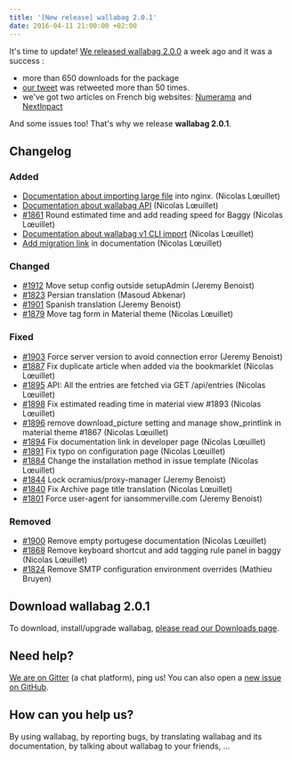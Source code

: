 ```yaml
---
title: '[New release] wallabag 2.0.1'
date: 2016-04-11 21:00:00 +02:00
---
```


It's time to update! [We released wallabag 2.0.0](https://www.wallabag.org/blog/2016/04/03/wallabag-v2) a week ago and it was a success : 

* more than 650 downloads for the package
* [our tweet](https://twitter.com/wallabagapp/status/716744572215435268) was retweeted more than 50 times.
* we've got two articles on French big websites: [Numerama](http://www.numerama.com/tech/160115-le-pocket-libre-wallabag-fait-le-plein-de-fonctionnalites.html) and [NextInpact](http://www.nextinpact.com/news/99330-sauvegarde-darticles-wallabag-2-0-deboule-avec-longue-liste-nouveautes.htm)

And some issues too! That's why we release **wallabag 2.0.1**.

## Changelog

### Added

- [Documentation about importing large file](http://doc.wallabag.org/en/master/user/installation.html#installing-on-nginx) into nginx. (Nicolas Lœuillet)
- [Documentation about wallabag API](http://doc.wallabag.org/en/master/developer/api.html) (Nicolas Lœuillet)
- [#1861](https://github.com/wallabag/wallabag/pull/1861) Round estimated time and add reading speed for Baggy (Nicolas Lœuillet)
- [Documentation about wallabag v1 CLI import](http://doc.wallabag.org/en/master/user/migration.html#import-via-command-line-interface-cli) (Nicolas Lœuillet)
- [Add migration link](http://doc.wallabag.org/en/master/user/migration.html) in documentation (Nicolas Lœuillet)

### Changed

- [#1912](https://github.com/wallabag/wallabag/pull/1912) Move setup config outside setupAdmin (Jeremy Benoist)
- [#1823](https://github.com/wallabag/wallabag/pull/1823) Persian translation (Masoud Abkenar)
- [#1901](https://github.com/wallabag/wallabag/pull/1901) Spanish translation (Jeremy Benoist)
- [#1879](https://github.com/wallabag/wallabag/pull/1879) Move tag form in Material theme (Nicolas Lœuillet)

### Fixed

- [#1903](https://github.com/wallabag/wallabag/pull/1903) Force server version to avoid connection error (Jeremy Benoist)
- [#1887](https://github.com/wallabag/wallabag/pull/1887) Fix duplicate article when added via the bookmarklet (Nicolas Lœuillet)
- [#1895](https://github.com/wallabag/wallabag/pull/1895) API: All the entries are fetched via GET /api/entries (Nicolas Lœuillet)
- [#1898](https://github.com/wallabag/wallabag/pull/1898) Fix estimated reading time in material view #1893 (Nicolas Lœuillet)
- [#1896](https://github.com/wallabag/wallabag/pull/1896) remove download_picture setting and manage show_printlink in material theme #1867 (Nicolas Lœuillet)
- [#1894](https://github.com/wallabag/wallabag/pull/1894) Fix documentation link in developer page (Nicolas Lœuillet)
- [#1891](https://github.com/wallabag/wallabag/pull/1891) Fix typo on configuration page (Nicolas Lœuillet)
- [#1884](https://github.com/wallabag/wallabag/pull/1884) Change the installation method in issue template (Nicolas Lœuillet)
- [#1844](https://github.com/wallabag/wallabag/pull/1844) Lock ocramius/proxy-manager (Jeremy Benoist)
- [#1840](https://github.com/wallabag/wallabag/pull/1840) Fix Archive page title translation (Nicolas Lœuillet)
- [#1801](https://github.com/wallabag/wallabag/pull/1804) Force user-agent for iansommerville.com (Jeremy Benoist)

### Removed

- [#1900](https://github.com/wallabag/wallabag/pull/1900) Remove empty portugese documentation (Nicolas Lœuillet)
- [#1868](https://github.com/wallabag/wallabag/pull/1868) Remove keyboard shortcut and add tagging rule panel in baggy (Nicolas Lœuillet)
- [#1824](https://github.com/wallabag/wallabag/pull/1824) Remove SMTP configuration environment overrides (Mathieu Bruyen)

## Download wallabag 2.0.1

To download, install/upgrade wallabag, [please read our Downloads page](https://www.wallabag.org/pages/download-wallabag.html). 

## Need help?

[We are on Gitter](https://gitter.im/wallabag/wallabag) (a chat platform), ping us! You can also open a [new issue on GitHub](https://github.com/wallabag/wallabag/issues/new).

## How can you help us?

By using wallabag, by reporting bugs, by translating wallabag and its documentation, by talking about wallabag to your friends, ...